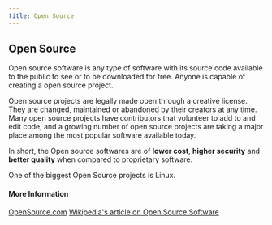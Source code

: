```yaml
---
title: Open Source
---
```

## Open Source

Open source software is any type of software with its source code available to the public to see or to be downloaded for free. Anyone is capable of creating a open source project.

Open source projects are legally made open through a creative license. They are changed, maintained or abandoned by their creators at any time. Many open source projects have contributors that volunteer to add to and edit code, and a growing number of open source projects are taking a major place among the most popular software available today.

In short, the Open source softwares are of **lower cost**, **higher security** and **better quality** when compared to proprietary software.

One of the biggest Open Source projects is Linux.

#### More Information

<a href="https://opensource.com/resources/what-open-source">OpenSource.com</a>
<a href="https://en.wikipedia.org/wiki/Open-source_software">Wikipedia's article on Open Source Software</a>
